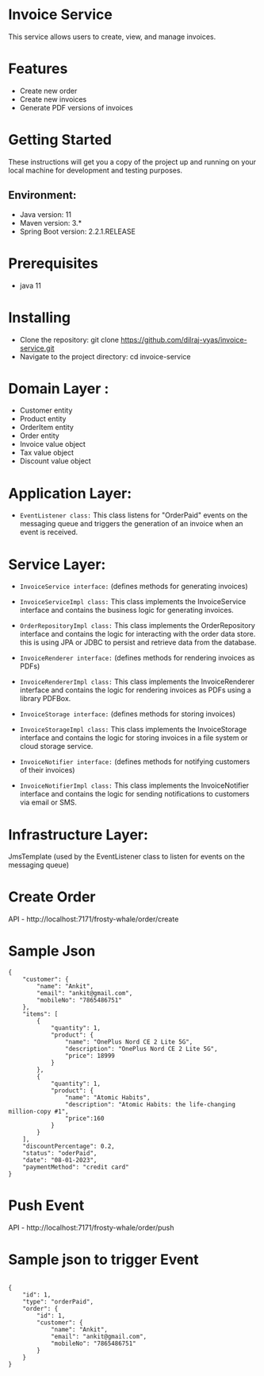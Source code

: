 # Invoice Service

This service allows users to create, view, and manage invoices.

# Features
- Create new order
- Create new invoices
- Generate PDF versions of invoices



# Getting Started
These instructions will get you a copy of the project up and running on your local machine for development and testing purposes.

## Environment:
- Java version: 11
- Maven version: 3.*
- Spring Boot version: 2.2.1.RELEASE

# Prerequisites
- java 11

# Installing
- Clone the repository: git clone https://github.com/dilraj-vyas/invoice-service.git
- Navigate to the project directory: cd invoice-service


# Domain Layer :

- Customer entity
- Product entity
- OrderItem entity
- Order entity
- Invoice value object
- Tax value object
- Discount value object

# Application Layer:

- `EventListener class:` This class listens for "OrderPaid" events on the messaging queue and triggers the generation of an invoice when an event is received.

# Service Layer:

- `InvoiceService interface:` (defines methods for generating invoices)

- `InvoiceServiceImpl class:`  This class implements the InvoiceService interface and contains the business logic for generating invoices. 

- `OrderRepositoryImpl class:`  This class implements the OrderRepository interface and contains the logic for interacting with the order data store. this is using  JPA or JDBC to persist and retrieve data from the database.

- `InvoiceRenderer interface:`  (defines methods for rendering invoices as PDFs)

- `InvoiceRendererImpl class:`  This class implements the InvoiceRenderer interface and contains the logic for rendering invoices as PDFs using a library PDFBox.

- `InvoiceStorage interface:`  (defines methods for storing invoices)

- `InvoiceStorageImpl class:`  This class implements the InvoiceStorage interface and contains the logic for storing invoices in a file system or cloud storage service.

- `InvoiceNotifier interface:` (defines methods for notifying customers of their invoices)

- `InvoiceNotifierImpl class:` This class implements the InvoiceNotifier interface and contains the logic for sending notifications to customers via email or SMS.


# Infrastructure Layer:

JmsTemplate (used by the EventListener class to listen for events on the messaging queue)

# Create Order
API - http://localhost:7171/frosty-whale/order/create

# Sample Json
``` 
{
    "customer": {
        "name": "Ankit",
        "email": "ankit@gmail.com",
        "mobileNo": "7865486751"
    },
    "items": [
        {
            "quantity": 1,
            "product": {
                "name": "OnePlus Nord CE 2 Lite 5G",
                "description": "OnePlus Nord CE 2 Lite 5G",
                "price": 18999
            }
        },
        {
            "quantity": 1,
            "product": {
                "name": "Atomic Habits",
                "description": "Atomic Habits: the life-changing million-copy #1",
                "price":160
            }
        }
    ],
    "discountPercentage": 0.2,
    "status": "oderPaid",
    "date": "08-01-2023",
    "paymentMethod": "credit card"
}

```

# Push Event 

API - http://localhost:7171/frosty-whale/order/push
# Sample  json to trigger Event

```

{
    "id": 1,
    "type": "orderPaid",
    "order": {
        "id": 1,
        "customer": {
            "name": "Ankit",
            "email": "ankit@gmail.com",
            "mobileNo": "7865486751"
        }
    }
}

```



